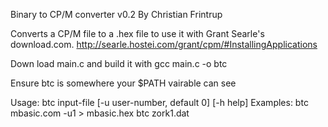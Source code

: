 Binary to CP/M converter v0.2
By Christian Frintrup

Converts a CP/M file to a .hex file to use it with Grant Searle's download.com.
http://searle.hostei.com/grant/cpm/#InstallingApplications

Down load main.c and build it with
 gcc main.c -o btc

Ensure btc is somewhere your $PATH vairable can see

Usage: btc input-file [-u user-number, default 0] [-h help]
 Examples: btc mbasic.com -u1 > mbasic.hex
          btc zork1.dat

